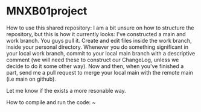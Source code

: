 # MNXB01project


How to use this shared repository:
   I am a bit unsure on how to structure the repository, but this is how it currently looks: I've
   constructed a main and work branch. You guys pull it. Create and edit files inside the work branch,
   inside your personal directory.  Whenever you do something significant in your local work branch,
   commit to your local main branch with a descriptive comment (we will need these to construct our
   ChangeLog, unless we decide to do it some other way). Now and then, when you've finished a part,
   send me a pull request to merge your local main with the remote main (i.e main on github).

   Let me know if the exists a more resonable way.



How to compile and run the code:
~                                        
